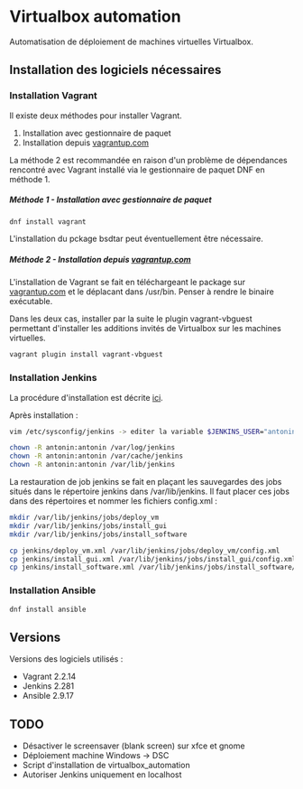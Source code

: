# Virtualbox automation

Automatisation de déploiement de machines virtuelles Virtualbox.

## Installation des logiciels nécessaires

### Installation Vagrant

Il existe deux méthodes pour installer Vagrant.

1. Installation avec gestionnaire de paquet
2. Installation depuis [vagrantup.com](https://www.vagrantup.com)

La méthode 2 est recommandée en raison d'un problème de dépendances rencontré
avec Vagrant installé via le gestionnaire de paquet DNF en méthode 1.

##### Méthode 1 - Installation avec gestionnaire de paquet

```bash
dnf install vagrant
```

L'installation du pckage bsdtar peut éventuellement être nécessaire.

##### Méthode 2 - Installation depuis [vagrantup.com](https://www.vagrantup.com)

L'installation de Vagrant se fait en téléchargeant le package sur
[vagrantup.com](https://www.vagrantup.com/download) et le déplacant dans /usr/bin.
Penser à rendre le binaire exécutable.

Dans les deux cas, installer par la suite le plugin vagrant-vbguest permettant
d'installer les additions invités de Virtualbox sur les machines virtuelles.

```bash
vagrant plugin install vagrant-vbguest
```

### Installation Jenkins

La procédure d'installation est décrite [ici](https://www.jenkins.io/doc/book/installing/linux).

Après installation :

```bash
vim /etc/sysconfig/jenkins -> editer la variable $JENKINS_USER="antonin"

chown -R antonin:antonin /var/log/jenkins
chown -R antonin:antonin /var/cache/jenkins
chown -R antonin:antonin /var/lib/jenkins
```

La restauration de job jenkins se fait en plaçant les sauvegardes des jobs situés dans le
répertoire jenkins dans /var/lib/jenkins. Il faut placer ces jobs dans des répertoires et
nommer les fichiers config.xml :

```bash
mkdir /var/lib/jenkins/jobs/deploy_vm
mkdir /var/lib/jenkins/jobs/install_gui
mkdir /var/lib/jenkins/jobs/install_software

cp jenkins/deploy_vm.xml /var/lib/jenkins/jobs/deploy_vm/config.xml
cp jenkins/install_gui.xml /var/lib/jenkins/jobs/install_gui/config.xml
cp jenkins/install_software.xml /var/lib/jenkins/jobs/install_software/config.xml
```

### Installation Ansible

```bash
dnf install ansible
```

## Versions

Versions des logiciels utilisés :

* Vagrant 2.2.14
* Jenkins 2.281
* Ansible 2.9.17

## TODO

* Désactiver le screensaver (blank screen) sur xfce et gnome
* Déploiement machine Windows -> DSC
* Script d'installation de virtualbox_automation
* Autoriser Jenkins uniquement en localhost